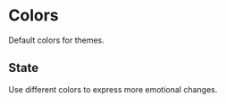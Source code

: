 # Colors

Default colors for themes.

<playground
  component="ex-colors-default"
  :displayPreview="false"
/>

## State

Use different colors to express more emotional changes.

<playground
  title="Success"
  component="ex-colors-success"
  :displayPreview="false"
/>

<playground
  title="Warning"
  component="ex-colors-warning"
  :displayPreview="false"
/>

<playground
  title="Error"
  component="ex-colors-error"
  :displayPreview="false"
/>

<playground
  title="HeighLight"
  component="ex-colors-light"
  :displayPreview="false"
/>
